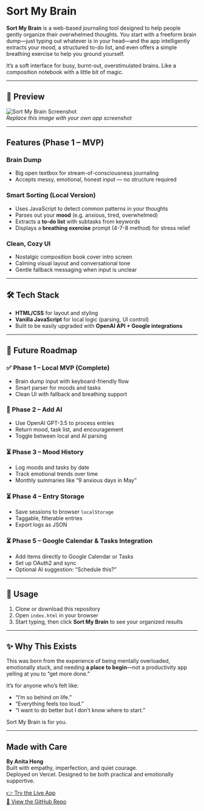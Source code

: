 # Sort My Brain

**Sort My Brain** is a web-based journaling tool designed to help people gently organize their overwhelmed thoughts. You start with a freeform brain dump—just typing out whatever is in your head—and the app intelligently extracts your mood, a structured to-do list, and even offers a simple breathing exercise to help you ground yourself.

It’s a soft interface for busy, burnt-out, overstimulated brains. Like a composition notebook with a little bit of magic.

---

## 📸 Preview

![Sort My Brain Screenshot](./screenshot.png)  
*Replace this image with your own app screenshot*

---

## Features (Phase 1 – MVP)

### Brain Dump
- Big open textbox for stream-of-consciousness journaling
- Accepts messy, emotional, honest input — no structure required

### Smart Sorting (Local Version)
- Uses JavaScript to detect common patterns in your thoughts
- Parses out your **mood** (e.g. anxious, tired, overwhelmed)
- Extracts a **to-do list** with subtasks from keywords
- Displays a **breathing exercise** prompt (4-7-8 method) for stress relief

### Clean, Cozy UI
- Nostalgic composition book cover intro screen
- Calming visual layout and conversational tone
- Gentle fallback messaging when input is unclear

---

## 🛠️ Tech Stack

- **HTML/CSS** for layout and styling  
- **Vanilla JavaScript** for local logic (parsing, UI control)  
- Built to be easily upgraded with **OpenAI API + Google integrations**

---

## 🔮 Future Roadmap

### ✅ Phase 1 – Local MVP (Complete)
- Brain dump input with keyboard-friendly flow
- Smart parser for moods and tasks
- Clean UI with fallback and breathing support

### 🔄 Phase 2 – Add AI
- Use OpenAI GPT-3.5 to process entries
- Return mood, task list, and encouragement
- Toggle between local and AI parsing

### ⏳ Phase 3 – Mood History
- Log moods and tasks by date
- Track emotional trends over time
- Monthly summaries like “9 anxious days in May”

### ⏳ Phase 4 – Entry Storage
- Save sessions to browser `localStorage`
- Taggable, filterable entries
- Export logs as JSON

### ⏳ Phase 5 – Google Calendar & Tasks Integration
- Add items directly to Google Calendar or Tasks
- Set up OAuth2 and sync
- Optional AI suggestion: “Schedule this?”

---

## 🚀 Usage

1. Clone or download this repository  
2. Open `index.html` in your browser  
3. Start typing, then click **Sort My Brain** to see your organized results

---

## ✨ Why This Exists

This was born from the experience of being mentally overloaded, emotionally stuck, and needing **a place to begin**—not a productivity app yelling at you to “get more done.”

It’s for anyone who’s felt like:
- “I’m so behind on life.”
- “Everything feels too loud.”
- “I want to do better but I don’t know where to start.”

Sort My Brain is for you.

---

## Made with Care

**By Anita Hong**  
Built with empathy, imperfection, and quiet courage.  
Deployed on Vercel. Designed to be both practical and emotionally supportive.

[👉 Try the Live App](https://your-vercel-url.vercel.app)  
[🔗 View the GitHub Repo](https://github.com/your-username/sort-my-brain)
